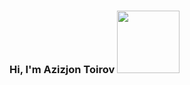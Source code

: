 ### Hi, I'm Azizjon Toirov <img src="https://media4.giphy.com/media/v1.Y2lkPTc5MGI3NjExZjZjdzR4Z3FuazQ2czY5ZTIyMGptcnFjdjZqemJ3amljemRyNzlpbiZlcD12MV9pbnRlcm5hbF9naWZfYnlfaWQmY3Q9cw/gM5qFksULw54NMWyry/giphy.webp" width="100px">
